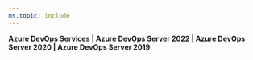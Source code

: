 ```yaml
---
ms.topic: include
---
```


**Azure DevOps Services | Azure DevOps Server 2022 | Azure DevOps Server 2020 | Azure DevOps Server 2019**  
